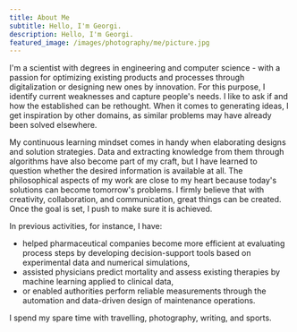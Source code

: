 ```yaml
---
title: About Me
subtitle: Hello, I'm Georgi.
description: Hello, I'm Georgi.
featured_image: /images/photography/me/picture.jpg
---
```


<!-- ![](/images/me/picture.jpg) -->

I'm a scientist with degrees in engineering and computer science - with a passion for optimizing existing products and processes through digitalization or designing new ones by innovation. For this purpose, I identify current weaknesses and capture people's needs. I like to ask if and how the established can be rethought. When it comes to generating ideas, I get inspiration by other domains, as similar problems may have already been solved elsewhere.

My continuous learning mindset comes in handy when elaborating designs and solution strategies. Data and extracting knowledge from them through algorithms have also become part of my craft, but I have learned to question whether the desired information is available at all. The philosophical aspects of my work are close to my heart because today's solutions can become tomorrow's problems. I firmly believe that with creativity, collaboration, and communication, great things can be created. Once the goal is set, I push to make sure it is achieved.

In previous activities, for instance, I have:

* helped pharmaceutical companies become more efficient at evaluating process steps by developing decision-support tools based on experimental data and numerical simulations,
* assisted physicians predict mortality and assess existing therapies by machine learning applied to clinical data,
* or enabled authorities perform reliable measurements through the automation and data-driven design of maintenance operations.

I spend my spare time with travelling, photography, writing, and sports.
